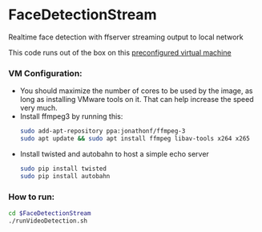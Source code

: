 # FaceDetectionStream
Realtime face detection with ffserver streaming output to local network

This code runs out of the box on this [preconfigured virtual machine](https://medium.com/@ageitgey/try-deep-learning-in-python-now-with-a-fully-pre-configured-vm-1d97d4c3e9b)

### VM Configuration:
- You should maximize the number of cores to be used by the image, as long as installing VMware tools on it. That can help increase the speed very much.
- Install ffmpeg3 by running this:
  ```bash
  sudo add-apt-repository ppa:jonathonf/ffmpeg-3
  sudo apt update && sudo apt install ffmpeg libav-tools x264 x265
  ```
- Install twisted and autobahn to host a simple echo server
  ```bash
  sudo pip install twisted
  sudo pip install autobahn
  ```
### How to run:
  ```bash
  cd $FaceDetectionStream
  ./runVideoDetection.sh
  ```
